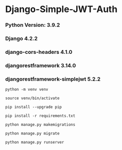 # Django-Simple-JWT-Auth
### Python Version: 3.9.2
### Django                        4.2.2
### django-cors-headers           4.1.0
### djangorestframework           3.14.0
### djangorestframework-simplejwt 5.2.2



```
python -m venv venv
```

```
source venv/bin/activate
```

```
pip install --upgrade pip
```

```
pip install -r requirements.txt
```

```
python manage.py makemigrations
```

```
python manage.py migrate
```

```
python manage.py runserver
```
